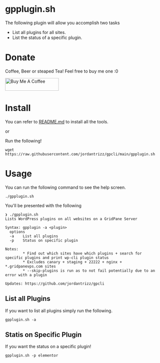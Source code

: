 # gpplugin.sh
The following plugin will allow you accomplish two tasks
* List all plugins for all sites.
* List the status of a specific plugin.

# Donate
Coffee, Beer or steaped Tea! Feel free to buy me one :0

<a href="https://wpinfo.net/sponsor/" target="_blank"><img src="https://cdn.buymeacoffee.com/buttons/default-ora     13 nge.png" alt="Buy Me A Coffee" height="41" width="174"></a>

# Install
You can refer to [README.md](README.md) to install all the tools.

or

Run the following!

```
wget https://raw.githubusercontent.com/jordantrizz/gpcli/main/gpplugin.sh
```

# Usage
You can run the following command to see the help screen.
```
./gpplugin.sh
```

You'll be presented with the following

```
❯ ./gpplugin.sh
Lists WordPress plugins on all websites on a GridPane Server

Syntax: gpplugin -a <plugin>
  options
  -a    List all plugins
  -p    Status on specific plugin

Notes:
        * Find out which sites have which plugins + search for specific plugins and print wp-cli plugin status
        * Excludes canary + staging + 22222 + nginx + *.gridpanevps.com sites
        * --skip-plugins is run as to not fail potentially due to an error with a plugin

Updates: https://github.com/jordantrizz/gpcli
```

## List all Plugins
If you want to list all plugins simply run the following.

```
gpplugin.sh -a
```
## Statis on Specific Plugin
If you want the status on a specific plugin!
```
gpplugin.sh -p elementor
```